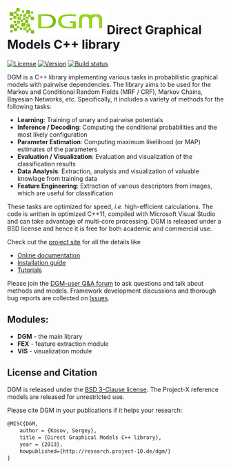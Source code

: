 <img align="left" src="doc/DGM logo.jpg">

# Direct Graphical Models C++ library

[![License](https://img.shields.io/badge/license-BSD%203--Clause-green.svg)](License.txt)
[![Version](https://img.shields.io/github/release/Project-10/DGM.svg)](https://github.com/Project-10/DGM/releases)
[![Build status](https://ci.appveyor.com/api/projects/status/0phsc4anotab6pvv?svg=true)](https://ci.appveyor.com/project/ProjectX/dgm)

DGM is a C++ library implementing various tasks in probabilistic graphical models with pairwise 
dependencies. The library aims to be used for the Markov and Conditional Random Fields (MRF / CRF),
Markov Chains, Bayesian Networks, _etc_. Specifically, it includes a variety of methods for the following tasks:
* __Learning__: Training of unary and pairwise potentials
* __Inference / Decoding__: Computing the conditional probabilities and the most likely configuration
* __Parameter Estimation__: Computing maximum likelihood (or MAP) estimates of the parameters
* __Evaluation / Visualization__: Evaluation and visualization of the classification results
* __Data Analysis__: Extraction, analysis and visualization of valuable knowlage from training data
* __Feature Engineering__: Extraction of various descriptors from images, which are useful for classification

These tasks are optimized for speed, _i.e._ high-efficient calculations. The code is written in optimized C++11, compiled with Microsoft Visual Studio and can take advantage of multi-core processing. DGM is released under a BSD license and hence it is free for both academic and commercial use.

Check out the [project site](http://research.project-10.de/dgm/) for all the details like

- [Online documentation](http://research.project-10.de/dgm/doc/)
- [Installation guide](http://research.project-10.de/dgm/doc/a00002.html)
- [Tutorials](http://research.project-10.de/dgm/doc/a00004.html)

Please join the [DGM-user Q&A forum](http://project-10.de/forum/viewforum.php?f=31) to ask questions and talk about methods and models.
Framework development discussions and thorough bug reports are collected on [Issues](https://github.com/Project-10/DGM/issues).

## Modules:

- __DGM__ - the main library
- __FEX__ - feature extraction module
- __VIS__ - visualization module

## License and Citation

DGM is released under the [BSD 3-Clause license](https://github.com/Project-10/DGM/blob/master/License.txt).
The Project-X reference models are released for unrestricted use.

Please cite DGM in your publications if it helps your research:

    @MISC{DGM,
    	author = {Kosov, Sergey},
    	title = {Direct Graphical Models C++ library},
    	year = {2013},
    	howpublished={http://research.project-10.de/dgm/}
    }
